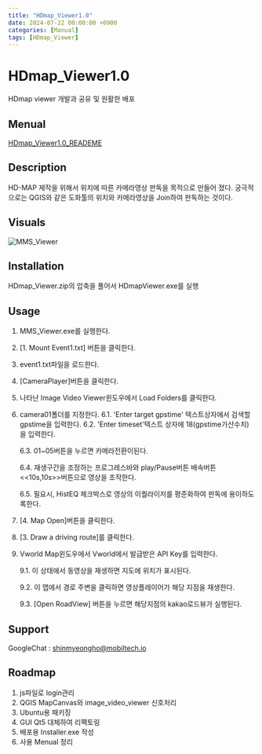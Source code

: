 ```yaml
---
title: "HDmap_Viewer1.0"
date: 2024-07-22 00:00:00 +0900
categories: [Manual]
tags: [HDmap_Viewer]
---
```


# HDmap_Viewer1.0

HDmap viewer 개발과 공유 및 원활한 배포

## Menual

[HDmap_Viewer1.0_READEME](https://docs.google.com/presentation/d/1OwfA6Q_a3zGi3iah04wsiR9ZaDEcFOwv/edit?usp=drive_link&ouid=110477335478538752374&rtpof=true&sd=true
)

## Description
HD-MAP 제작을 위해서 위치에 따른 카메라영상 판독을 목적으로 만들어 졌다. 궁극적으로는 QGIS와 같은 도화툴의 위치와 카메라영상을 Join하여 판독하는 것이다.

## Visuals
![MMS_Viewer](https://github.com/user-attachments/assets/ade34f9d-f9d6-4ca7-9cb0-e4a5e852b93b)

## Installation
HDmap_Viewer.zip의 압축을 풀어서 HDmapViewer.exe를 실행

## Usage
1. MMS_Viewer.exe를 실행한다.

2. [1. Mount Event1.txt] 버튼을 클릭한다.

3. event1.txt파일을 로드한다.

4. [CameraPlayer]버튼을 클릭한다.

5. 나타난 Image Video Viewer윈도우에서 Load Folders를 클릭한다.

6. camera01폴더를 지정한다.
    6.1. 'Enter target gpstime' 텍스트상자에서 검색할 gpstime을 입력한다.
    6.2. 'Enter timeset'텍스트 상자에 18(gpstime가산수치)을 입력한다.

    6.3. 01~05버튼을 누르면 카메라전환이된다.

    6.4. 재생구간을 조정하는 프로그레스바와 play/Pause버튼 배속버튼 <<10s,10s>>버튼으로 영상을 조작한다.

    6.5. 필요시, HistEQ 체크박스로 영상의 이퀄라이저를 평준화하여 판독에 용이하도록한다.

7. [4. Map Open]버튼을 클릭한다.

8. [3. Draw a driving route]를 클릭한다.

9. Vworld Map윈도우에서 Vworld에서 발급받은 API Key를 입력한다.

    9.1. 이 상태에서 동영상을 재생하면 지도에 위치가 표시된다.

    9.2. 이 맵에서 경로 주변을 클릭하면 영상플레이어가 해당 지점을 재생한다.

    9.3. [Open RoadView] 버튼을 누르면 해당지점의 kakao로드뷰가 실행된다.

## Support
GoogleChat : shinmyeongho@mobiltech.io

## Roadmap
1. js파일로 login관리
2. QGIS MapCanvas와 image_video_viewer 신호처리
3. Ubuntu용 패키징
4. GUI Qt5 대체하여 리팩토링
5. 배포용 Installer.exe 작성
6. 사용 Menual 정리
